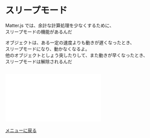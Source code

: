 # スリープモード


Matter.js では、余計な計算処理を少なくするために、  
スリープモードの機能があるんだ

オブジェクトは、ある一定の速度よりも動きが遅くなったとき、  
スリープモードになり、動かなくなるよ。  
他のオブジェクトとしょう突したりして、また動きが早くなったとき、  
スリープモードは解除されるんだ


## ![改造する](sleeping/main.js)


[メニューに戻る](index.html)


